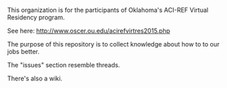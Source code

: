 
This organization is for the participants of Oklahoma's ACI-REF Virtual Residency program.

See here: http://www.oscer.ou.edu/acirefvirtres2015.php  

The purpose of this repository is to collect knowledge about how to to our jobs better.

The "issues" section resemble threads.

There's also a wiki.


